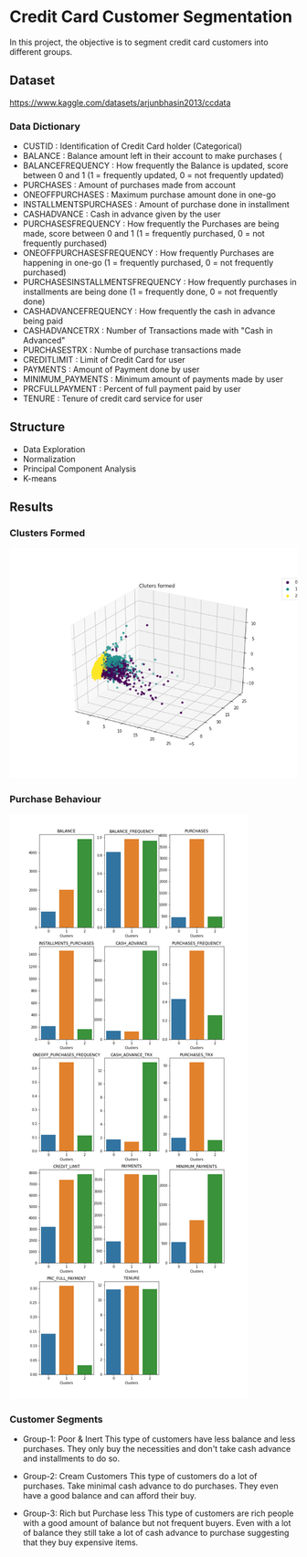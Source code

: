 # Credit Card Customer Segmentation

In this project, the objective is to segment credit card customers into different groups.

## Dataset
https://www.kaggle.com/datasets/arjunbhasin2013/ccdata

###  Data Dictionary
* CUSTID : Identification of Credit Card holder (Categorical)
* BALANCE : Balance amount left in their account to make purchases (
* BALANCEFREQUENCY : How frequently the Balance is updated, score between 0 and 1 (1 = frequently updated, 0 = not frequently updated)
* PURCHASES : Amount of purchases made from account
* ONEOFFPURCHASES : Maximum purchase amount done in one-go
* INSTALLMENTSPURCHASES : Amount of purchase done in installment
* CASHADVANCE : Cash in advance given by the user
* PURCHASESFREQUENCY : How frequently the Purchases are being made, score between 0 and 1 (1 = frequently purchased, 0 = not frequently purchased)
* ONEOFFPURCHASESFREQUENCY : How frequently Purchases are happening in one-go (1 = frequently purchased, 0 = not frequently purchased)
* PURCHASESINSTALLMENTSFREQUENCY : How frequently purchases in installments are being done (1 = frequently done, 0 = not frequently done)
* CASHADVANCEFREQUENCY : How frequently the cash in advance being paid
* CASHADVANCETRX : Number of Transactions made with "Cash in Advanced"
* PURCHASESTRX : Numbe of purchase transactions made
* CREDITLIMIT : Limit of Credit Card for user
* PAYMENTS : Amount of Payment done by user
* MINIMUM_PAYMENTS : Minimum amount of payments made by user
* PRCFULLPAYMENT : Percent of full payment paid by user
* TENURE : Tenure of credit card service for user

## Structure
* Data Exploration
* Normalization
* Principal Component Analysis 
* K-means

## Results

### Clusters Formed
![Clusters](clusters.png)

### Purchase Behaviour
![Purchase Behaviour](PurchaseBehaviour.png)

### Customer Segments

* Group-1: Poor & Inert
  This type of customers have less balance and less purchases. They only buy the necessities and don't take cash advance and installments to do so.

* Group-2: Cream Customers
  This type of customers do a lot of purchases. Take minimal cash advance to do purchases. They even have a good balance and can afford their buy.
  
* Group-3: Rich but Purchase less
This type of customers are rich people with a good amount of balance but not frequent buyers. Even with a lot of balance they still take a lot of cash advance to purchase suggesting that they buy expensive items.



